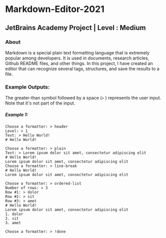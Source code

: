 # Markdown-Editor-2021
## JetBrains Academy Project | Level :  Medium

### About
Markdown is a special plain text formatting language that is extremely popular among developers. It is used in documents, research articles, Github README files, and other things. In this project, I have created an editor that can recognize several tags, structures, and save the results to a file.

### Example Outputs:
The greater-than symbol followed by a space (`>` ) represents the user input. Note that it's not part of the input.
##### Example 1: 
```
Choose a formatter: > header  
Level: > 1  
Text: > Hello World!  
# Hello World!  
  
Choose a formatter: > plain  
Text: > Lorem ipsum dolor sit amet, consectetur adipiscing elit  
# Hello World!  
Lorem ipsum dolor sit amet, consectetur adipiscing elit  
Choose a formatter: > line-break  
# Hello World!  
Lorem ipsum dolor sit amet, consectetur adipiscing elit  
  
Choose a formatter: > ordered-list  
Number of rows: > 3  
Row #1: > dolor  
Row #2: > sit  
Row #3: > amet  
# Hello World!  
Lorem ipsum dolor sit amet, consectetur adipiscing elit  
1. dolor  
2. sit  
3. amet  
  
Choose a formatter: > !done 
```

